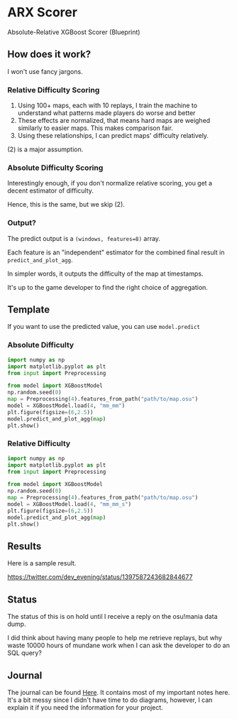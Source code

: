 # ARX Scorer
Absolute-Relative XGBoost Scorer (Blueprint)

## How does it work?
I won't use fancy jargons.

### Relative Difficulty Scoring

1) Using 100+ maps, each with 10 replays, I train the machine to 
   understand what patterns made players do worse and better
2) These effects are normalized, that means hard maps are weighed
   similarly to easier maps. This makes comparison fair.
3) Using these relationships, I can predict maps' difficulty
   relatively.

(2) is a major assumption.

### Absolute Difficulty Scoring

Interestingly enough, if you don't normalize relative scoring,
you get a decent estimator of difficulty.

Hence, this is the same, but we skip (2).

### Output?

The predict output is a `(windows, features=8)` array.

Each feature is an "independent" estimator for the combined final result
in ``predict_and_plot_agg``.

In simpler words, it outputs the difficulty of the map at timestamps.

It's up to the game developer to find the right choice of aggregation.

## Template

If you want to use the predicted value, you can use ``model.predict``



### Absolute Difficulty

```python
import numpy as np
import matplotlib.pyplot as plt
from input import Preprocessing

from model import XGBoostModel
np.random.seed(0)
map = Preprocessing(4).features_from_path("path/to/map.osu")
model = XGBoostModel.load(4, "mm_mm")
plt.figure(figsize=(6,2.5))
model.predict_and_plot_agg(map)
plt.show()
```

### Relative Difficulty
```python
import numpy as np
import matplotlib.pyplot as plt
from input import Preprocessing

from model import XGBoostModel
np.random.seed(0)
map = Preprocessing(4).features_from_path("path/to/map.osu")
model = XGBoostModel.load(4, "mm_mm_s")
plt.figure(figsize=(6,2.5))
model.predict_and_plot_agg(map)
plt.show()
```

## Results

Here is a sample result.

https://twitter.com/dev_evening/status/1397587243682844677

## Status

The status of this is on hold until I receive a reply on the
osu!mania data dump.

I did think about having many people to help me retrieve replays,
but why waste 10000 hours of mundane work when I can ask the
developer to do an SQL query?

## Journal

The journal can be found [Here](journal.pdf). It contains most of my 
important notes here. It's a bit messy since I didn't have time to do
diagrams, however, I can explain it if you need the information for
your project.
